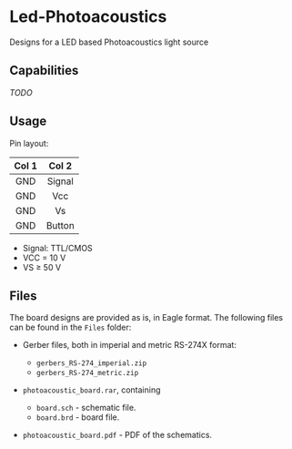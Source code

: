 # Led-Photoacoustics
Designs for a LED based Photoacoustics light source


## Capabilities
*TODO*
## Usage
Pin layout:

| Col 1 | Col 2 |
|:---:|:------:|
| GND | Signal |
| GND |   Vcc  |
| GND |   Vs   |
| GND | Button |

- Signal: TTL/CMOS  
- VCC = 10 V
- VS ≥ 50 V



## Files
The board designs are provided as is, in Eagle format.
The following files can be found in the `Files` folder:
- Gerber files, both in imperial and metric RS-274X format:
  - `gerbers_RS-274_imperial.zip`
  - `gerbers_RS-274_metric.zip`

- `photoacoustic_board.rar`, containing
  - `board.sch` - schematic file.
  - `board.brd` - board file.


- `photoacoustic_board.pdf` - PDF of the schematics.
